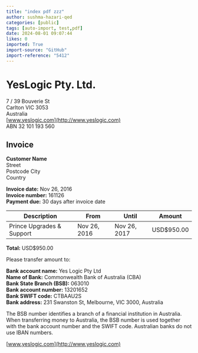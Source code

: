 ```yaml
---
title: "index pdf zzz"
author: sushma-hazari-qed
categories: [public]
tags: [auto-import, test,pdf]
date: 2024-08-01 09:07:44
likes: 0
imported: True 
import-source: "GitHub"
import-reference: "5412"
---
```


# YesLogic Pty. Ltd.
 
7 / 39 Bouverie St  
 Carlton VIC 3053  
 Australia  
 [www.yeslogic.com](http://www.yeslogic.com)  
 ABN 32 101 193 560
 
## Invoice
 
**Customer Name**  
 Street  
 Postcode City  
 Country
 
**Invoice date:** Nov 26, 2016  
 **Invoice number:** 161126  
 **Payment due:** 30 days after invoice date

| Description | From | Until | Amount |
| --- | --- | --- | --- |
| Prince Upgrades & Support | Nov 26, 2016 | Nov 26, 2017 | USD$950.00 |

**Total:** USD$950.00
 
Please transfer amount to:
 
**Bank account name:** Yes Logic Pty Ltd  
 **Name of Bank:** Commonwealth Bank of Australia (CBA)  
 **Bank State Branch (BSB):** 063010  
 **Bank account number:** 13201652  
 **Bank SWIFT code:** CTBAAU2S  
 **Bank address:** 231 Swanston St, Melbourne, VIC 3000, Australia
 
The BSB number identifies a branch of a financial institution in Australia. When transferring money to Australia, the BSB number is used together with the bank account number and the SWIFT code. Australian banks do not use IBAN numbers.
 
[www.yeslogic.com](http://www.yeslogic.com)
